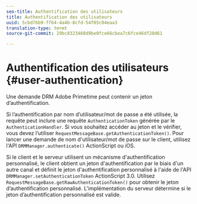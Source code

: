 ```yaml
---
seo-title: Authentification des utilisateurs
title: Authentification des utilisateurs
uuid: 5cbd76b9-ff64-4a4b-8cfd-54f05c04eaa3
translation-type: tm+mt
source-git-commit: 29bc8323460d9be0fce66cbea7c6fce46df20d61

---
```



# Authentification des utilisateurs {#user-authentication}

Une demande DRM Adobe Primetime peut contenir un jeton d’authentification.

Si l’authentification par nom d’utilisateur/mot de passe a été utilisée, la requête peut inclure une requête `AuthenticationToken` générée par le `AuthenticationHandler`. Si vous souhaitez accéder au jeton et le vérifier, vous devez l’utiliser `RequestMessageBase.getAuthenticationToken()`. Pour lancer une demande de nom d&#39;utilisateur/mot de passe sur le client, utilisez l&#39;API `DRMManager.authenticate()` ActionScript ou iOS.

Si le client et le serveur utilisent un mécanisme d&#39;authentification personnalisé, le client obtient un jeton d&#39;authentification par le biais d&#39;un autre canal et définit le jeton d&#39;authentification personnalisé à l&#39;aide de l&#39;API `DRMManager.setAuthenticationToken` ActionScript 3.0. Utilisez `RequestMessageBase.getRawAuthenticationToken()` pour obtenir le jeton d’authentification personnalisé. L’implémentation du serveur détermine si le jeton d’authentification personnalisé est valide.
